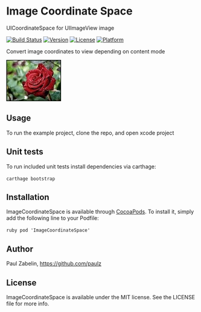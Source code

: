 # Image Coordinate Space
UICoordinateSpace for UIImageView image

[![Build Status](https://travis-ci.org/paulz/ImageCoordinateSpace.svg?branch=master)](https://travis-ci.org/paulz/ImageCoordinateSpace)
[![Version](https://img.shields.io/cocoapods/v/ImageCoordinateSpace.svg?style=flat)](http://cocoapods.org/pods/ImageCoordinateSpace)
[![License](https://img.shields.io/cocoapods/l/ImageCoordinateSpace.svg?style=flat)](http://cocoapods.org/pods/ImageCoordinateSpace)
[![Platform](https://img.shields.io/cocoapods/p/ImageCoordinateSpace.svg?style=flat)](http://cocoapods.org/pods/ImageCoordinateSpace)

Convert image coordinates to view depending on content mode

![Sample image](Example/Visual.playground/Resources/rose.jpg)

## Usage

To run the example project, clone the repo, and open xcode project

## Unit tests

To run included unit tests install dependencies via carthage:

`carthage bootstrap`

## Installation

ImageCoordinateSpace is available through [CocoaPods](http://cocoapods.org). To install
it, simply add the following line to your Podfile:

`ruby
pod 'ImageCoordinateSpace'
`

## Author

Paul Zabelin, https://github.com/paulz

## License

ImageCoordinateSpace is available under the MIT license. See the LICENSE file for more info.
